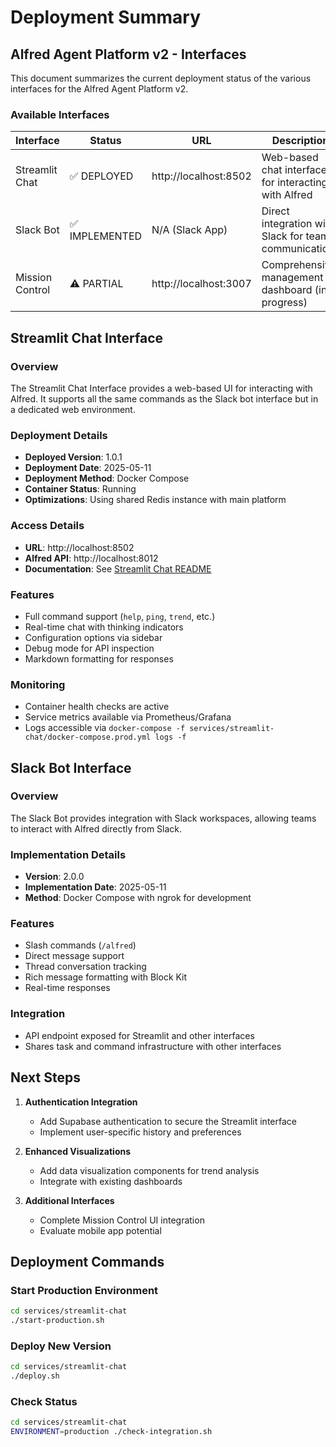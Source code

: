 # Deployment Summary

## Alfred Agent Platform v2 - Interfaces

This document summarizes the current deployment status of the various interfaces for the Alfred Agent Platform v2.

### Available Interfaces

| Interface | Status | URL | Description |
|-----------|--------|-----|-------------|
| Streamlit Chat | ✅ DEPLOYED | http://localhost:8502 | Web-based chat interface for interacting with Alfred |
| Slack Bot | ✅ IMPLEMENTED | N/A (Slack App) | Direct integration with Slack for team communications |
| Mission Control | ⚠️ PARTIAL | http://localhost:3007 | Comprehensive management dashboard (in progress) |

## Streamlit Chat Interface

### Overview
The Streamlit Chat Interface provides a web-based UI for interacting with Alfred. It supports all the same commands as the Slack bot interface but in a dedicated web environment.

### Deployment Details
- **Deployed Version**: 1.0.1
- **Deployment Date**: 2025-05-11
- **Deployment Method**: Docker Compose
- **Container Status**: Running
- **Optimizations**: Using shared Redis instance with main platform

### Access Details
- **URL**: http://localhost:8502
- **Alfred API**: http://localhost:8012 
- **Documentation**: See [Streamlit Chat README](/services/streamlit-chat/README.md)

### Features
- Full command support (`help`, `ping`, `trend`, etc.)
- Real-time chat with thinking indicators
- Configuration options via sidebar
- Debug mode for API inspection
- Markdown formatting for responses

### Monitoring
- Container health checks are active
- Service metrics available via Prometheus/Grafana
- Logs accessible via `docker-compose -f services/streamlit-chat/docker-compose.prod.yml logs -f`

## Slack Bot Interface

### Overview
The Slack Bot provides integration with Slack workspaces, allowing teams to interact with Alfred directly from Slack.

### Implementation Details
- **Version**: 2.0.0
- **Implementation Date**: 2025-05-11
- **Method**: Docker Compose with ngrok for development

### Features
- Slash commands (`/alfred`)
- Direct message support
- Thread conversation tracking
- Rich message formatting with Block Kit
- Real-time responses

### Integration
- API endpoint exposed for Streamlit and other interfaces
- Shares task and command infrastructure with other interfaces

## Next Steps

1. **Authentication Integration**
   - Add Supabase authentication to secure the Streamlit interface
   - Implement user-specific history and preferences

2. **Enhanced Visualizations**
   - Add data visualization components for trend analysis
   - Integrate with existing dashboards

3. **Additional Interfaces**
   - Complete Mission Control UI integration
   - Evaluate mobile app potential

## Deployment Commands

### Start Production Environment
```bash
cd services/streamlit-chat
./start-production.sh
```

### Deploy New Version
```bash
cd services/streamlit-chat
./deploy.sh
```

### Check Status
```bash
cd services/streamlit-chat
ENVIRONMENT=production ./check-integration.sh
```